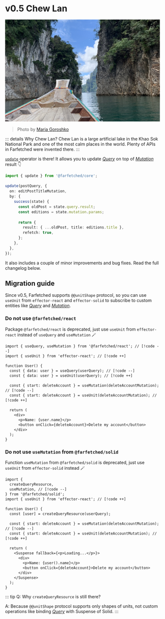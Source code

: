 # v0.5 Chew Lan

![Chew Lan](./chew-lan.jpg)

> Photo by <a href="https://instagram.com/destroooooya">Maria Goroshko</a>

::: details Why Chew Lan?
Chew Lan is a large artificial lake in the Khao Sok National Park and one of the most calm places in the world. Plenty of APIs in Farfetched were invented there.
:::

[`update`](/api/operators/update) operator is there! It allows you to update [_Query_](/api/primitives/query) on top of [_Mutation_](/api/primitives/mutation) result 👇

```ts
import { update } from '@farfetched/core';

update(postQuery, {
  on: editPostTitleMutation,
  by: {
    success(state) {
      const oldPost = state.query.result;
      const editions = state.mutation.params;

      return {
        result: { ...oldPost, title: editions.title },
        refetch: true,
      };
    },
  },
});
```

It also includes a couple of minor improvements and bug fixes. Read the full changelog below.

## Migration guide

Since v0.5, Farfetched supports `@@unitShape` protocol, so you can use `useUnit` from `effector-react` and `effector-solid` to subscribe to custom entities like [_Query_](/api/primitives/query) and [_Mutation_](/api/primitives/mutation).

### Do not use `@farfetched/react`

Package `@farfetched/react` is deprecated, just use `useUnit` from `effector-react` instead of `useQuery` and `useMutation` 🪄

```tsx
import { useQuery, useMutation } from '@farfetched/react'; // [!code --]
import { useUnit } from 'effector-react'; // [!code ++]

function User() {
  const { data: user } = useQuery(userQuery); // [!code --]
  const { data: user } = useUnit(userQuery); // [!code ++]

  const { start: deleteAccount } = useMutation(deleteAccountMutation); // [!code --]
  const { start: deleteAccount } = useUnit(deleteAccountMutation); // [!code ++]

  return (
    <div>
      <p>Name: {user.name}</p>
      <button onClick={deleteAccount}>Delete my account</button>
    </div>
  );
}
```

### Do not use `useMutation` from `@farfetched/solid`

Function `useMutation` from `@farfetched/solid` is deprecated, just use `useUnit` from `effector-solid` instead 🪄

```tsx
import {
  createQueryResource,
  useMutation, // [!code --]
} from '@farfetched/solid';
import { useUnit } from 'effector-react'; // [!code ++]

function User() {
  const [user] = createQueryResource(userQuery);

  const { start: deleteAccount } = useMutation(deleteAccountMutation); // [!code --]
  const { start: deleteAccount } = useUnit(deleteAccountMutation); // [!code ++]

  return (
    <Suspense fallback={<p>Loading...</p>}>
      <div>
        <p>Name: {user().name}</p>
        <button onClick={deleteAccount}>Delete my account</button>
      </div>
    </Suspense>
  );
}
```

::: tip
Q: Why `createQueryResource` is still there?

A: Because `@@unitShape` protocol supports only shapes of units, not custom operations like binding [_Query_](/api/primitives/query) with Suspense of Solid.
:::

<!--@include: ./0-5.changelog.md-->
